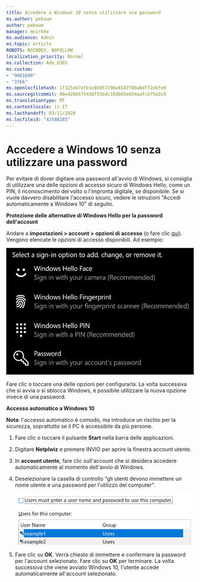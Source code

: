 ```yaml
---
title: Accedere a Windows 10 senza utilizzare una password
ms.author: pebaum
author: pebaum
manager: mnirkhe
ms.audience: Admin
ms.topic: article
ROBOTS: NOINDEX, NOFOLLOW
localization_priority: Normal
ms.collection: Adm_O365
ms.custom:
- "9001690"
- "3766"
ms.openlocfilehash: 1f325eb7afb1e88457296e8187f8ba6dff2ebfe0
ms.sourcegitcommit: 00e4266575438f55bdc18db05ed54aafcb75a3c9
ms.translationtype: MT
ms.contentlocale: it-IT
ms.lasthandoff: 03/11/2020
ms.locfileid: "42588285"
---
```

# <a name="sign-in-to-windows-10-without-using-a-password"></a>Accedere a Windows 10 senza utilizzare una password

Per evitare di dover digitare una password all'avvio di Windows, si consiglia di utilizzare una delle opzioni di accesso sicuro di Windows Hello, come un PIN, il riconoscimento del volto o l'impronta digitale, se disponibile. Se si vuole davvero disabilitare l'accesso sicuro, vedere le istruzioni "Accedi automaticamente a Windows 10" di seguito.

**Protezione delle alternative di Windows Hello per la password dell'account**

Andare a **impostazioni > account > opzioni di accesso** (o fare clic [qui](ms-settings:signinoptions?activationSource=GetHelp)). Vengono elencate le opzioni di accesso disponibili. Ad esempio:

![Opzioni di accesso.](media/sign-in-options.png)

Fare clic o toccare una delle opzioni per configurarla. La volta successiva che si avvia o si sblocca Windows, è possibile utilizzare la nuova opzione invece di una password. 

**Accesso automatico a Windows 10**

**Nota**: l'accesso automatico è comodo, ma introduce un rischio per la sicurezza, soprattutto se il PC è accessibile da più persone. 

1. Fare clic o toccare il pulsante **Start** nella barra delle applicazioni.

2. Digitare **Netplwiz** e premere INVIO per aprire la finestra account utente.

3. In **account utente**, fare clic sull'account che si desidera accedere automaticamente al momento dell'avvio di Windows.

4. Deselezionare la casella di controllo "gli utenti devono immettere un nome utente e una password per l'utilizzo del computer".

    ![Gli utenti devono immettere l'opzione nome utente e password.](media/users-must-enter-username.png)

5. Fare clic su **OK**. Verrà chiesto di immettere e confermare la password per l'account selezionato. Fare clic su **OK** per terminare. La volta successiva che viene avviato Windows 10, l'utente accede automaticamente all'account selezionato.
